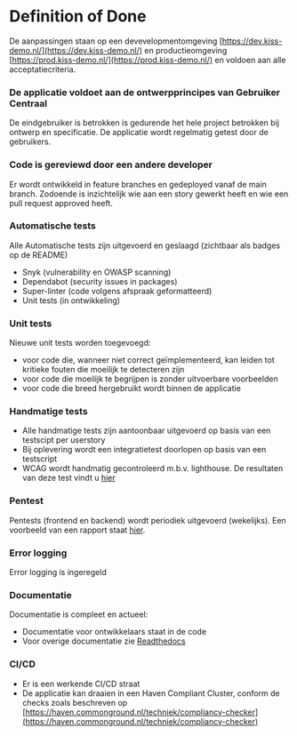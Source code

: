 # Definition of Done

De aanpassingen staan op een devevelopmentomgeving [https://dev.kiss-demo.nl/](https://dev.kiss-demo.nl/) en productieomgeving [https://prod.kiss-demo.nl/](https://prod.kiss-demo.nl/) en voldoen aan alle acceptatiecriteria.

### De applicatie voldoet aan de ontwerpprincipes van Gebruiker Centraal
De eindgebruiker is betrokken is gedurende het hele project betrokken bij ontwerp en specificatie. De applicatie wordt regelmatig getest door de gebruikers.

### Code is gereviewd door een andere developer
Er wordt ontwikkeld in feature branches en gedeployed vanaf de main branch. Zodoende is inzichtelijk wie aan een story gewerkt heeft en wie een pull request approved heeft.

### Automatische tests
Alle Automatische tests zijn uitgevoerd en geslaagd (zichtbaar als badges op de README)

- Snyk (vulnerability en OWASP scanning)
- Dependabot (security issues in packages)
- Super-linter (code volgens afspraak geformatteerd)
- Unit tests (in ontwikkeling)

### Unit tests
Nieuwe unit tests worden toegevoegd:

- voor code die, wanneer niet correct geïmplementeerd, kan leiden tot kritieke fouten die moeilijk te detecteren zijn
- voor code die moeilijk te begrijpen is zonder uitvoerbare voorbeelden
- voor code die breed hergebruikt wordt binnen de applicatie

### Handmatige tests
- Alle handmatige tests zijn aantoonbaar uitgevoerd op basis van een testscipt per userstory
- Bij oplevering wordt een integratietest doorlopen op basis van een testscript
- WCAG wordt handmatig gecontroleerd m.b.v. lighthouse. De resultaten van deze test vindt u [hier](https://github.com/Klantinteractie-Servicesysteem/.github/blob/main/docs/WCAG-Lighthouse-Report-20230627.pdf)

### Pentest
Pentests (frontend en backend) wordt periodiek uitgevoerd (wekelijks). Een voorbeeld van een rapport staat [hier](https://github.com/Klantinteractie-Servicesysteem/.github/blob/main/docs/Website_Scanner-https___prod.kiss-demo.nl-20230628-0907.pdf).

### Error logging
Error logging is ingeregeld

### Documentatie
Documentatie is compleet en actueel:

- Documentatie voor ontwikkelaars staat in de code
- Voor overige documentatie zie [Readthedocs](https://kiss-klantinteractie-servicesysteem.readthedocs.io/)

### CI/CD
- Er is een werkende CI/CD straat
- De applicatie kan draaien in een Haven Compliant Cluster, conform de checks zoals beschreven op [https://haven.commonground.nl/techniek/compliancy-checker](https://haven.commonground.nl/techniek/compliancy-checker)

